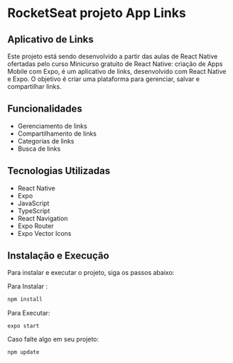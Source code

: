# RocketSeat projeto App Links


## Aplicativo de Links

Este projeto está sendo desenvolvido a partir das aulas de React Native ofertadas pelo curso Minicurso gratuito de React Native: criação de Apps Mobile com Expo, é um aplicativo de links, desenvolvido com React Native e Expo. O objetivo é criar uma plataforma para gerenciar, salvar e compartilhar links.



## Funcionalidades

* Gerenciamento de links
* Compartilhamento de links
* Categorias de links
* Busca de links

## Tecnologias Utilizadas

* React Native
* Expo
* JavaScript
* TypeScript
* React Navigation
* Expo Router
* Expo Vector Icons

## Instalação e Execução

Para instalar e executar o projeto, siga os passos abaixo:

Para Instalar :
```bash
npm install
```
Para Executar:
```
expo start
```


Caso falte algo em seu projeto:

```
npm update